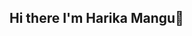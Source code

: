 ## Hi there I'm Harika Mangu👋

<!--
**harika16-mangu/harika16-mangu** is a ✨ _special_ ✨ repository because its `README.md` (this file) appears on your GitHub profile.

Here are some ideas to get you started:

- 🔭 I’m currently working on improving myself 1% better everyday.
- 🌱 I’m currently learning Generative AI and building no code agents
- 💡 Skilled in data analytics, engineering, ML, using Python, SQL, Airflow, Snowflake, AWS, and more.
- 📊 I have Built end-to-end ETL pipelines, BI dashboards, and ML models for real-world insights.
- 👯 I’m looking to collaborate to work on data analytics and engineering and ML projects
- 🤔 I’m looking for help with finding entry-level openings in Data
- 💬 I'm always curious and building impactful projects
- 🎯 let’s connect and create something impactful!
- ✨ When I’m not coding, I’m sketching, exploring, or playing badminton.
- ⚡ Fun fact: Connect with me to know 😂 
